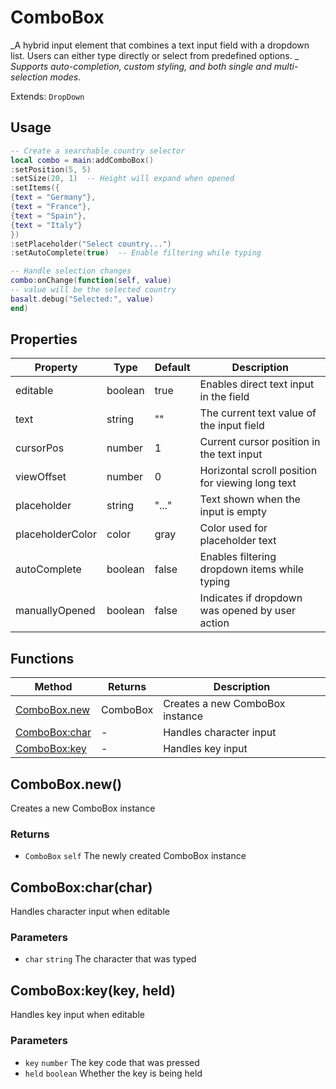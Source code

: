# ComboBox
_A hybrid input element that combines a text input field with a dropdown list. Users can either type directly or select from predefined options. _
_Supports auto-completion, custom styling, and both single and multi-selection modes._

Extends: `DropDown`

## Usage
```lua
-- Create a searchable country selector
local combo = main:addComboBox()
:setPosition(5, 5)
:setSize(20, 1)  -- Height will expand when opened
:setItems({
{text = "Germany"},
{text = "France"},
{text = "Spain"},
{text = "Italy"}
})
:setPlaceholder("Select country...")
:setAutoComplete(true)  -- Enable filtering while typing

-- Handle selection changes
combo:onChange(function(self, value)
-- value will be the selected country
basalt.debug("Selected:", value)
end)
```

## Properties

|Property|Type|Default|Description|
|---|---|---|---|
|editable|boolean|true|Enables direct text input in the field|
|text|string|""|The current text value of the input field|
|cursorPos|number|1|Current cursor position in the text input|
|viewOffset|number|0|Horizontal scroll position for viewing long text|
|placeholder|string|"..."|Text shown when the input is empty|
|placeholderColor|color|gray|Color used for placeholder text|
|autoComplete|boolean|false|Enables filtering dropdown items while typing|
|manuallyOpened|boolean|false|Indicates if dropdown was opened by user action|

## Functions

|Method|Returns|Description|
|---|---|---|
|[ComboBox.new](#combobox-new)|ComboBox|Creates a new ComboBox instance|
|[ComboBox:char](#combobox-char-char)|-|Handles character input|
|[ComboBox:key](#combobox-key-key-held)|-|Handles key input|

## ComboBox.new()

Creates a new ComboBox instance

### Returns
* `ComboBox` `self` The newly created ComboBox instance

## ComboBox:char(char)

Handles character input when editable

### Parameters
* `char` `string` The character that was typed

## ComboBox:key(key, held)

Handles key input when editable

### Parameters
* `key` `number` The key code that was pressed
* `held` `boolean` Whether the key is being held

